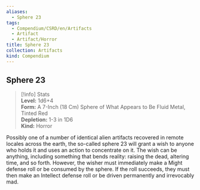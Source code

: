 ```yaml
---
aliases:
  - Sphere 23
tags:
  - Compendium/CSRD/en/Artifacts
  - Artifact
  - Artifact/Horror
title: Sphere 23
collection: Artifacts
kind: Compendium
---
```

## Sphere 23  
>[!info] Stats  
> **Level:** 1d6+4  
> **Form:** A 7-Inch (18 Cm) Sphere of What Appears to Be Fluid Metal, Tinted Red  
> **Depletion:** 1-3 in 1D6  
> **Kind:** Horror
  
Possibly one of a number of identical alien artifacts recovered in remote locales across the earth, the so-called sphere 23 will grant a wish to anyone who holds it and uses an action to concentrate on it. The wish can be anything, including something that bends reality: raising the dead, altering time, and so forth. However, the wisher must immediately make a Might defense roll or be consumed by the sphere. If the roll succeeds, they must then make an Intellect defense roll or be driven permanently and irrevocably mad.